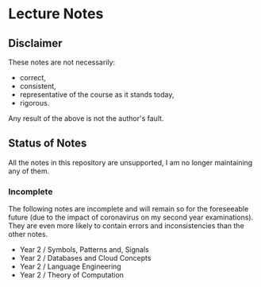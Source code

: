 # Lecture Notes

## Disclaimer

These notes are not necessarily:

* correct,
* consistent,
* representative of the course as it stands today,
* rigorous.

Any result of the above is not the author's fault.

## Status of Notes

All the notes in this repository are unsupported, I am no longer maintaining any of them.

### Incomplete

The following notes are incomplete and will remain so for the foreseeable future (due to
the impact of coronavirus on my second year examinations).
They are even more likely to contain errors and inconsistencies than the other notes.

* Year 2 / Symbols, Patterns and, Signals
* Year 2 / Databases and Cloud Concepts
* Year 2 / Language Engineering
* Year 2 / Theory of Computation
